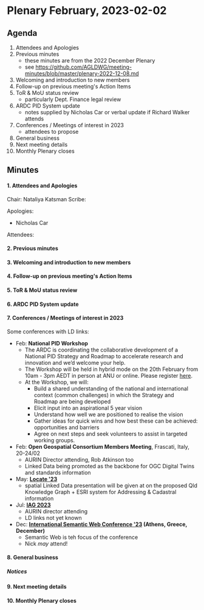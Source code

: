 # Plenary February, 2023-02-02

## Agenda

1. Attendees and Apologies
2. Previous minutes
    * these minutes are from the 2022 December Plenary
    * see <https://github.com/AGLDWG/meeting-minutes/blob/master/plenary-2022-12-08.md>
3. Welcoming and introduction to new members
4. Follow-up on previous meeting's Action Items
5. ToR & MoU status review
    * particularly Dept. Finance legal review
6. ARDC PID System update
    * notes supplied by Nicholas Car or verbal update if Richard Walker attends
7. Conferences / Meetings of interest in 2023
    * attendees to propose
8. General business 
9. Next meeting details
10. Monthly Plenary closes

## Minutes

#### 1. Attendees and Apologies

Chair: Nataliya Katsman 
Scribe:    

Apologies:  
* Nicholas Car

Attendees:  

 

#### 2. Previous minutes
#### 3. Welcoming and introduction to new members
#### 4. Follow-up on previous meeting's Action Items
#### 5. ToR & MoU status review
#### 6. ARDC PID System update
#### 7. Conferences / Meetings of interest in 2023

Some conferences with LD links:

* Feb: **National PID Workshop**
   * The ARDC is coordinating the collaborative development of a National PID Strategy and Roadmap to accelerate research and innovation and we’d welcome your help.
   * The Workshop will be held in hybrid mode on the 20th February from 10am - 3pm AEDT in person at ANU or online. Please register [here](https://www.eventbrite.com/e/national-pid-strategy-and-roadmap-workshop-hybrid-event-tickets-522292199027).
   * At the Workshop, we will:
      * Build a shared understanding of the national and international context (common challenges) in which the Strategy and Roadmap are being developed
      * Elicit input into an aspirational 5 year vision
      * Understand how well we are positioned to realise the vision
      * Gather ideas for quick wins and how best these can be achieved: opportunities and barriers
      * Agree on next steps and seek volunteers to assist in targeted working groups.
* Feb: **Open Geospatial Consortium Members Meeting**, Frascati, Italy, 20-24/02
   * AURIN Director attending, Rob Atkinson too
   * Linked Data being promoted as the backbone for OGC Digital Twins and standards information
* May: **[Locate '23](https://locateconference.com/)**
   * spatial Linked Data presentation will be given at on the proposed Qld Knowledge Graph + ESRI system for Addressing & Cadastral information
* Jul: **[IAG 2023](https://iag23perth.com.au/)**
   * AURIN director attending
   * LD links not yet known
* Dec: **[International Semantic Web Conference '23](https://iswc2023.semanticweb.org/) (Athens, Greece, December)**
   * Semantic Web is teh focus of the conference
   * Nick _may_ attend!


#### 8. General business 

##### Notices



#### 9. Next meeting details
#### 10. Monthly Plenary closes
